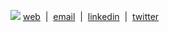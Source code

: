 ![](https://i.hizliresim.com/p7kw6vu.png)
[web](https://erencelik.xyz)&nbsp;&nbsp;|&nbsp;&nbsp;[email](mailto:0x65726e@gmail.com)&nbsp;&nbsp;|&nbsp;&nbsp;[linkedin](https://linkedin.com/in/ernclk)&nbsp;&nbsp;|&nbsp;&nbsp;[twitter](https://twitter.com/hk_eren)
